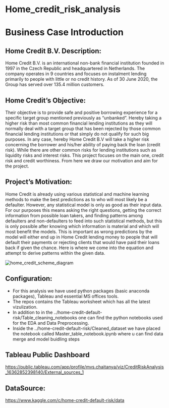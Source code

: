 # Home_credit_risk_analysis
# Business Case Introduction 

## Home Credit B.V. Description:
Home Credit B.V. is an international non-bank financial institution founded in 1997 in the Czech Republic and headquartered in Netherlands. The company operates in 9 countries and focuses on instalment lending primarily to people with little or no credit history. As of 30 June 2020, the Group has served over 135.4 million customers. 

## Home Credit’s Objective: 
Their objective is to provide safe and positive borrowing experience for a specific target group mentioned previously as “unbanked”. Hereby taking a higher risk than most common financial lending institutions as they will normally deal with a target group that has been rejected by those common financial lending institutions or that simply do not qualify for such big purposes. In any case, hereby Home Credit B.V will take a higher risk concerning the borrower and his/her ability of paying back the loan (credit risk). While there are other common risks for lending institutions such as liquidity risks and interest risks. This project focuses on the main one, credit risk and credit worthiness. From here we draw our motivation and aim for the project. 

## Project’s Motivation:
Home Credit is already using various statistical and machine learning methods to make the best predictions as to who will most likely be a defaulter. However, any statistical model is only as good as their input data. For our purposes this means asking the right questions, getting the correct information from possible loan takers, and finding patterns among defaulters and non-defaulters to feed into such statistical methods, but this is only possible after knowing which information is material and which will most benefit the models.  This is important as wrong predictions by the model will either end up in Home Credit lending money to people that will default their payments or rejecting clients that would have paid their loans back if given the chance. Here is where we come into the equation and attempt to derive patterns within the given data. 

![home_credit_scheme_diagram](https://user-images.githubusercontent.com/43069698/142184714-bed0bf6c-a183-4dd3-b1e7-1df0d273fa4b.png)


## Configuration:

- For this analysis we have used python packages (basic anaconda packages), Tableau and essential MS offices tools. 
- The repos contains the Tableau worksheet which has all the latest vizulization. 
- In addition to in the ../home-credit-default-risk/Table_cleaning_notebooks one can find the python notebooks used for the EDA and Data Preprocessing.
- Inside the ../home-credit-default-risk/Cleaned_dataset we have placed the notebook called Master_table_notebook.ipynb where u can find data merge and model buidling steps

## Tableau Public Dashboard 
https://public.tableau.com/app/profile/mvs.chaitanya/viz/CreditRiskAnalysis_16362852398140/External_sources_1

## DataSource:
https://www.kaggle.com/c/home-credit-default-risk/data
